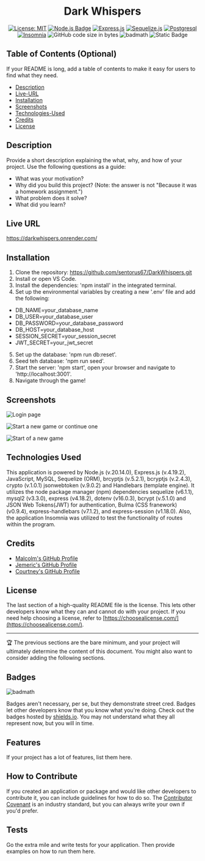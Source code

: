 <div align='center'>
  
# Dark Whispers

  [![License: MIT](https://img.shields.io/badge/License-MIT-yellow.svg)](https://opensource.org/licenses/MIT)
  [![Node.js Badge](https://img.shields.io/badge/Node.js-393?logo=nodedotjs&logoColor=fff&style=flat)](https://nodejs.org/en) 
  [![Express.js](https://img.shields.io/badge/express.js-%23404d59.svg?logo=express&logoColor=%2361DAFB)](https://expressjs.com/)
  [![Sequelize.js](https://img.shields.io/badge/sequelize-323330?logo=sequelize&logoColor=blue)](https://sequelize.org/docs/v6/)
  [![Postgresql](https://img.shields.io/badge/PostgreSQL-316192?logo=postgresql&logoColor=white)](https://www.postgresql.org/)
  [![Insomnia](https://img.shields.io/badge/Insomnia-4000BF?logo=insomnia&logoColor=white)](https://insomnia.rest/)
  ![GitHub code size in bytes](https://img.shields.io/github/languages/code-size/cnm724/SVG-Logo-Creator?color=B200FF)
  ![badmath](https://img.shields.io/github/languages/top/lernantino/badmath)
  ![Static Badge](https://img.shields.io/badge/bcrypt.js-blue?color=maroon)

  
</div>

## Table of Contents (Optional)

If your README is long, add a table of contents to make it easy for users to find what they need.

- [Description](#description)
- [Live-URL](#live-url)
- [Installation](#installation)
- [Screenshots](#screenshots)
- [Technologies-Used](#technologies-used)
- [Credits](#credits)
- [License](#license)


## Description

Provide a short description explaining the what, why, and how of your project. Use the following questions as a guide:

- What was your motivation?
- Why did you build this project? (Note: the answer is not "Because it was a homework assignment.")
- What problem does it solve?
- What did you learn?

## Live URL
https://darkwhispers.onrender.com/  

## Installation

1. Clone the repository: https://github.com/sentorus67/DarkWhispers.git
2. Install or open VS Code.
3. Install the dependencies: 'npm install' in the integrated terminal.
4. Set up the environmental variables by creating a new  '.env' file and add the following:

- DB_NAME=your_database_name
- DB_USER=your_database_user
- DB_PASSWORD=your_database_password
- DB_HOST=your_database_host
- SESSION_SECRET=your_session_secret
- JWT_SECRET=your_jwt_secret

5. Set up the database: 'npm run db:reset'.
6. Seed teh database: 'npm run seed'.
7. Start the server: 'npm start', open your browser and navigate to 'http://localhost:3001'.
8. Navigate through the game!


## Screenshots

![Login page](<assets/images/Screenshot 2024-06-11 at 8.00.48 PM.png>)

![Start a new game or continue one](<assets/images/Screenshot 2024-06-11 at 8.01.38 PM.png>)

![Start of a new game](<assets/images/Screenshot 2024-06-11 at 8.02.04 PM.png>)
## Technologies Used

This application is powered by Node.js (v.20.14.0), Express.js (v.4.19.2), JavaScript, MySQL, Sequelize (ORM), brcyptjs (v.5.2.1), bcryptjs (v.2.4.3), crypto (v.1.0.1) jsonwebtoken (v.9.0.2) and Handlebars (template engine). It utilizes the node package manager (npm) dependencies sequelize (v6.1.1), mysql2 (v3.3.0), express (v4.18.2), dotenv (v16.0.3), bcrypt (v.5.1.0) and JSON Web Tokens(JWT) for authentication, Bulma (CSS franework) (v0.9.4), express-handlebars (v7.1.2), and express-session (v1.18.0). Also, the application Insomnia was utilized to test the functionality of routes within the program.

## Credits

- [Malcolm's GitHub Profile](https://github.com/mmalcolmm)
- [Jemeric's GitHub Profile](https://github.com/sentorus67)
- [Courtney's GitHub Profile](https://github.com/cnm724) 

## License

The last section of a high-quality README file is the license. This lets other developers know what they can and cannot do with your project. If you need help choosing a license, refer to [https://choosealicense.com/](https://choosealicense.com/).

---

🏆 The previous sections are the bare minimum, and your project will ultimately determine the content of this document. You might also want to consider adding the following sections.

## Badges

![badmath](https://img.shields.io/github/languages/top/lernantino/badmath)

Badges aren't necessary, per se, but they demonstrate street cred. Badges let other developers know that you know what you're doing. Check out the badges hosted by [shields.io](https://shields.io/). You may not understand what they all represent now, but you will in time.

## Features

If your project has a lot of features, list them here.

## How to Contribute

If you created an application or package and would like other developers to contribute it, you can include guidelines for how to do so. The [Contributor Covenant](https://www.contributor-covenant.org/) is an industry standard, but you can always write your own if you'd prefer.

## Tests

Go the extra mile and write tests for your application. Then provide examples on how to run them here.